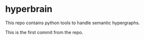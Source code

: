 # hyperbrain
This repo contains python tools to handle semantic hypergraphs.

This is the first commit from the repo.
